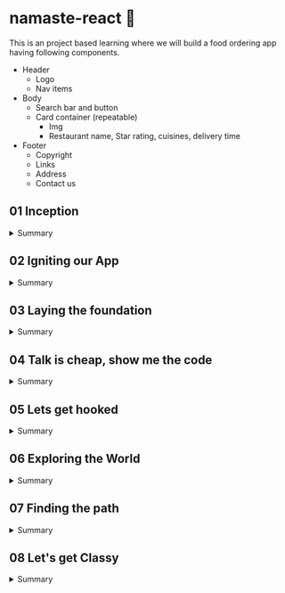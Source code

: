# namaste-react :rocket: 


This is an project based learning where we will build a food ordering app having following components.

  * Header
    - Logo
    - Nav items
  * Body
    - Search bar and button
    - Card container (repeatable)
        - Img
        - Restaurant name, Star rating, cuisines, delivery time
  * Footer
    - Copyright
    - Links
    - Address
    - Contact us


## 01 Inception

<details>
  <summary>Summary</summary>
  
### Concepts Learned (01 Inception)

1. How to use React cdn?
1. How to write js inside html itself?
1. How to write js inside a new file and inject it in html?
1. How to Create a element using React
1. How to render a component using RactDOM?
1. How does React.createElement and ReactDOM.createRoot works?
1. How to use CSS in react?
1. What is Element,Props,Child in React?
1. How to Create nested Child using React?
1. How to Add Sibling Components?

#### Answer of above ques with Example

#### HTML

```html
<body>
    <div id="root">
        <!-- It will be loaded for a very small fraction of time and then react will replace this root with its own content -->
        <h1>Dipankar</h1>
    </div>
    <!-- CDN links for react. using this link will inject react and react dom library into the browser -->
    <script crossorigin src="https://unpkg.com/react@18/umd/react.development.js"></script>
    <script crossorigin src="https://unpkg.com/react-dom@18/umd/react-dom.development.js"></script>
    <!-- Only writing above 2 tags would inject react into our project using CDN.
In the console you can write React and ReactDOM and you can see the properties. -->
    <!-- Include your react js lines inside a new js file -->
    <script src="./App.js"></script>
</body>
```

  react.development.js - base library for react.
  react-dom.development.js - for dom manipulation and interaction.
  Costliest operation in browsers is Dom manipulation.

  #### JS

  ```javascript
  //create an element-simillar to document.createElement
  /**
   * React.createElement(object) =>HTML (browser understands)
   * React.createElement creates and object
   * While it is rendering into DOM it converts the object into html
   * param 1 - type: element name
   * param 2 - props: attributes
   * param 3 - children inside props: text of the element
   */
  const h1 = React.createElement("h1",{xyz:'abc',id:'heading'},"hello World from React!");
  const h2 = React.createElement("h2",{xyz:'abc',id:'heading2'},"This is a h2 element");
  console.log(h1);
  // Create nested Child using React.

  //add multiple child inside the element using array (siblings)
  const child = React.createElement('div',{id:'child'},['child div',h1,h2]);
  const parent = React.createElement('div',{id:'parent'},child);

  //ReactDOM is for dom interaction, Make #root as the root element of react
  const root = ReactDOM.createRoot(document.getElementById("root"));
  //render the element inside root
  root.render(parent);```

  ```

  console.log(h1) will give the entire h1 object.
  React.createElement gives an object which is later converted into HTML (browser understandable).

  #### CSS

  ```css
  #heading{
      color:red;
  }
  ```

</details>

## 02 Igniting our App

<details>
<summary>Summary</summary>

### Concepts Learned (02 Igniting our App)

1. **Can React build a production ready app without using any package/library**
Ans- No, A lot of other Packages are required.
2. **What is NPM**
Ans- NPM is evrything but Node package Manager. It manages Packages and is a repository containing all the packages. It works as a package manager behind the scene but it's full form is not Node Package Manager.
3. **How can you make your project use NPM**
A- We can make our project use npm using `npm init`.
    <details>
    <summary>Example</summary>

    ```cmd
    PS C:\Users\dipan\Desktop\Javascript\React\namaste-react> npm init
    This utility will walk you through creating a package.json file.
    It only covers the most common items, and tries to guess sensible defaults.

    See `npm help init` for definitive documentation on these fields
    and exactly what they do.

    Use `npm install <pkg>` afterwards to install a package and
    save it as a dependency in the package.json file.

    Press ^C at any time to quit.
    package name: (namaste-react)
    version: (1.0.0)                                                                                                          
    description: This is the project done while learning namaste react course
    entry point: (App.js)                                                                                                     
    test command: jest                                                                                                        
    git repository: https://github.com/dipankarsahoo180/namaste-react.git
    keywords:
    author: Dipankar Sahoo                                                                                                    
    license: (ISC)                                                                                                            
    About to write to C:\Users\dipan\Desktop\Javascript\React\namaste-react\package.json:

    {
        "name": "namaste-react",
        "version": "1.0.0",
        "description": "This is the project done while learning namaste react course",
        "main": "App.js",
        "scripts": {
        "test": "jest"
        },
        "repository": {
        "type": "git",
        "url": "git+https://github.com/dipankarsahoo180/namaste-react.git"
        },
        "author": "Dipankar Sahoo",
        "license": "ISC",
        "bugs": {
        "url": "https://github.com/dipankarsahoo180/namaste-react/issues"
        },
        "homepage": "https://github.com/dipankarsahoo180/namaste-react#readme"
    }
    Is this OK? (yes)
    ```

    </details>

4. **How to add a package /dependencies into your project**
Ans- By using the command `npm install <package_name>`.
For ex: `npm install -D Parcel`. Then it will create a node dependencies/devDepenedencies inside your Package.json.
5. **What is a Bundler**
Ans-A bundler is the most important package in our project while doing development. There are multiple bundlers like parcel,vite,webpack etc. Our whole needs to be bundled,minified,cleaned,compressed, packages 7 a lot fo other stuffs before it can be sent prod. Bundler does all these jobs.
6. **What is Parcel**
Ans- parcel is a bundler. it is easy to configure.
    * `npm install -D parcel`.
It also does a lot of other functions like:
    * Creating a dev build
    * Building local Server
    * HMR Hot Module Replacement
    * Uses file watching algorithm (written in c++)
    * Caching for faster Builds
    * Image optimization
    * Minification
    * Bundling
    * Compress
    * Consistent Hashing
    * Code Splitting
    * Differential bundling to support older versions
    * Diagnostic
    * Error handling
    * HTTPS
    * Tree shaking - remove unused nodes
7. **What is -D in `npm install -D Parcel`**
Ans- That means we are installing parcel package/library as a dev dependency.There are two types of dependencies.
    * dependencies - required for project and is required in production.
    * devDependencies - required during development.
8. **What is the package.json file**
Ans- Package.json will be created right after npm init command and it keeps tracks of the dependencies installed.
9. **What is tilde(`) and carret(^)**
Ans- They represent auto upgradable to Major and Minor versions respectively.
10. **What is the package-lock.json file that got created automatically**
Ans- Package-lock.json has exact version of all the dependencies and their dependencies mentioned in detail. It keeps track of all the details of the dependencies and transitive dependencies used in the project.
11. **Do we Need to Put node_modules folder into git**
Ans- Don't put the files and folders that you can regenerate again into git. It is unnecessary.
12. **How to Ignite your app**
Ans- Since we have already installed parcel, we can ignite our app using the command `npx parcel index.html`.
    <details>
    <summary> Ignite your app</summary>
    
    ```cmd
    PS C:\Users\dipan\Desktop\Javascript\React\namaste-react> npm parcel index.html
    Unknown command: "parcel"

    To see a list of supported npm commands, run:
        npm help
    PS C:\Users\dipan\Desktop\Javascript\React\namaste-react> npx parcel index.html
    Server running at http://localhost:1234
    ✨ Built in 608ms
    ```

    </details>
13. **How to get react and react-dom using npm instad of cdn**
Ans- using CDN is not a good way and is a costliest operation as it makes a network call. we can install these dependensies as packages using `npm install <package_name>` command
Ex: `npm install react and npm install react-dom`
14. **Will it work if we remove the CDN?**
Ans- It will give error as `Uncaught ReferenceError: React is not defined`. So we have to import both react and react-dom
    *   ```js
        import React from "react";
        import ReactDOM from "react-dom/client";
        ```

15. **Will it work afer that?**
Ans- No It will give you error. `@parcel/transformer-js: Browser scripts cannot have imports or exports.`. Basically you have to Add the **type="module"** attribute to the `<script>` tag inside index.html. It is because by default it is treated as a normal javascript file and to use it as a module and import any other module to this Js file, we have to explicitly tell that this is a js file of module type. And then it would work.

</details>

## 03 Laying the foundation
<details>
<summary>Summary</summary>

### Concepts Learned (03 Laying the foundation)

1. **How to create a script to start project instead of writing `npx parcel index.html`**    
Ans-  Go to the package.json and inside `"scripts"`, add the node `"start":"parcel index.html"`. Then go to your terminal and write `npm run start` or `npm start`.  
Simillarly,  write `"build":"parcel build index.html"` to make a prod build. And to execute it write `npm run build` in terminal. `npm build` will not work here because is `run` is a reserved keyword by npm that works with `start`.

2. **What is a react element**  
It is an object but while rendering into DOM using react-dom library it will be rendered as an HTML. This is the syntax to create a react element.</br></br>  

    * ```javascript
        const h1 = React.createElement("h1",{xyz:'abc',id:'heading'},"hello World from React!");
        //ReactDOM is for dom interaction, Make #root as the root element of react
        const root = ReactDOM.createRoot(document.getElementById("root"));
        //render the element inside root
        root.render(h1);
        ```

3. **Is it a good way to use React.createElement**  
Ans- No, this is not a good way and make the code complex and is not suitable for creating production ready apps. So, we use **JSX** instead.
4. **What is JSX?**  
JSX is a HTML or XML like syntax used for creating react elements. Is is not a part of react,it is also not a pure Javascript. It is transpiled before it reaches javascript engine/converted into object equivalent of `react.createElement()` by **`babel`** library which is also a depenedency for `Parcel` so that browser can unserstand it.</br></br>  

    *   ```javascript
        const h1JSX = <h1 id='heading'>Hello World from React with JSX!</h1>
        //ReactDOM is for dom interaction, Make #root as the root element of react
        const root = ReactDOM.createRoot(document.getElementById("root"));
        //render the element inside root
        root.render(h1JSX);
        ```

    *   ```javascript
        const h1 = React.createElement("h1",{xyz:'abc',id:'heading1',key:'ist-h1',class="h1Class"},"Hello World from React!");
        const h1JSX = <h1 id='heading2' key='ist-h1Jsx' className="jsxClass">Hello World from React with JSX!</h1>
        //ReactDOM is for dom interaction, Make #root as the root element of react. 
        //Also notice the attributes are in camelCase but they will convert into normal attributes when they render as HTML.
        console.log(h1JSX); //It will log a same object what react.createElement gives
        const root = ReactDOM.createRoot(document.getElementById("root"));
        //render the element inside root
        root.render([h1,h1JSX]);
        ```

5. **Give some examples of JSX code**  

    *   ```Javascript
        const h1JSX = <h1 id='headingJSX' key='ist-h1Jsx'>Hello World from React with JSX!</h1>;
        const h1JSX1 = <h1 id='heading2' key='ist-h1Jsx' className="jsxClass">Hello World from React with JSX!</h1>;
        const h1JSX2 = (<h1 id='heading2' key='ist-h1Jsx' className="jsxClass">Hello World from React with JSX!</h1>);
        const h1JSX3 = (
        <div>
            <h1 id='heading2' key='ist-h1Jsx' className="jsxClass">Hello World from React with JSX!</h1>
            <h2 id='heading2' key='ist-h2Jsx' className="jsxClass">Hello World from React with JSX!</h2>
        </div>
        );
        const h1JSX4 = (
        <>
            <h1 id='heading2' key='ist-h1Jsx' className="jsxClass">Hello World from React with JSX!</h1>
            <h2 id='heading2' key='ist-h2Jsx' className="jsxClass">Hello World from React with JSX!</h2>
        </>);
        //ReactDOM is for dom interaction, Make #root as the root element of react
        const root = ReactDOM.createRoot(document.getElementById("root"));
        //render the element inside root
        root.render([h1,h1JSX,h1JSX1,h1JSX2,h1JSX3,h1JSX4]);
        ```

6. **What are some of the extensions which you can use to boost your productivity**  

    * Prettier
    * Bracket pair Colorization Toggler.
    * Eslint
    * Better Comments

7. **What is a React component**  
It is a function/class and retunred object of which can be rendered as a html in browser.
8. **What are the types of components in react**  
    * Class based component - old way of writing code
    * Functional component - Latest in tech - It's just a normal javascript function with **PascalCase**.  
        <details>
        <summary>Example of Functional component</summary>

        ```Javascript
        import React from "react";
        import ReactDOM from "react-dom/client";

        const Heading = ()=> {
            return (
                <>
                    <h1 id='heading2' key='ist-h1Jsx' className="jsxClass">Hello World from React with JSX1!!</h1>
                    <h2 id='heading2' key='ist-h2Jsx' className="jsxClass">Hello World from React with JSX2!!</h2>
                </>
                )
        };


        //ReactDOM is for dom interaction, Make #root as the root element of react
        const root = ReactDOM.createRoot(document.getElementById("root"));
        //render the element inside root
        root.render(<Heading/>); // Use the functional component as a tag to render
        ```

        </details>

9. **What is component composition**  
Composing one/more components into another component
    *   <details>
        <summary>Example of component composition</summary>

        ```javascript
        import React from "react";
        import ReactDOM from "react-dom/client";


        const Title = ()=> {
            return (
                <>
                    <h1 key='title' className="jsxClass">Title!!</h1>
                </>
                )
        };
        const Header = ()=> {
            return (
                <>
                    <Title></Title>
                    <h1 key='header' className="jsxClass">JSX Heading!!</h1>
                    
                </>
                )
        };


        //ReactDOM is for dom interaction, Make #root as the root element of react
        const root = ReactDOM.createRoot(document.getElementById("root"));
        //render the element inside root
        root.render(<Header/>);
        ```

        </details>

10. **How can you write javascript expression inside JSX**  
By wrapping the code inside `{}`
    <details>
    <summary>Example</summary>

    ```Javascript
    import React from "react";
    import ReactDOM from "react-dom/client";

    const Elem = () =>(
        <>
            <h1>React Element!!</h1>
        </>
    )
    const title =  (
            <>
                <h1 key='title' className="jsxClass">Title!!</h1>
            </>
            )
    const number = 1000;
    const Header = ()=> {
        return (
            <>
                {title} 
                {<Elem/>}
                {number}
                {console.log('Dipankar')}
                <h1 key='header' className="jsxClass">JSX Heading!!</h1>
            </>
            )
    };
    //ReactDOM is for dom interaction, Make #root as the root element of react
    const root = ReactDOM.createRoot(document.getElementById("root"));
    //render the element inside root
    root.render(<Header/>);
    ```

    </details>

</details>

## 04 Talk is cheap, show me the code

<details>
<summary>Summary</summary>

### Concepts Learned (04 Talk is cheap, show me the code)

1. **How can you write css in react?** 
    - By using attribute className instead of class.  
        <details>
        <summary>Example</summary>

        ```javascript
        const AppLayout = () =>{
            return (
                <div className="app">
                    <Header/>
                    <Body/>
                </div>
            )
        }
        ```

        ```css
        .app{
            display: flex;
            justify-content: space-between;
            border: 1px solid black;
        }
        ```
        
        </details> 

    - By using inline css.  
        <details>
        <summary>Example</summary>

        ```javascript
        const styleCard = {
            background: 'lightgrey',
            textAlign:'center'
        }

        const Restaurant = () => {
            return(
                <div className="res-card" style={styleCard}>
                    <h3>Meghna Foods</h3>
                </div>
            )
        }
        ```

        OR  

        ```javascript
        const styleCard = {
            background: 'lightgrey',
            textAlign:'center'
        }

        const Restaurant = () => {
            return(
                <div className="res-card" style={{ background: 'lightgrey', textAlign:'center' }}>
                    <h3>Meghna Foods</h3>
                </div>
            )
        }
        ```

        </details> 
        
2. **What is props in react?**  
Ans- By using props we can pass properties from parent comp/arguements to a function.  
    -   <details>
        <summary>Example(we are passing name,cuisine as props)</summary>
        
        ```javascript
        const Body = () => {
            return(
                <div className="body">
                    <div className="search">
                        Search            
                    </div>

                    <div className="res-container">
                        <Restaurant name="Jubilee Foods" cuisine="South Indian"/>
                        <Restaurant name="KFC" cuisine="American"/>
                        <Restaurant/>
                        <Restaurant/>
                    </div>
                </div>
            )
        }
        const styleCard = {
            background: 'lightgrey',
            textAlign:'center'
        }

        const Restaurant = ({name,cuisine}) => {
            return(
                <div className="res-card" style={styleCard}>
                    <img src="https://media-assets.swiggy.com/swiggy/image/upload/fl_lossy,f_auto,q_auto,w_660/fq1uss75jajmt1oueyla"></img>
                    <h3>{name || 'Meghna Foods'}</h3>
                    <h4>{cuisine || 'North Indian'}</h4>
                    <h4>4.4</h4>
                    <h4>38 mins</h4>
                </div>
            )
        }
        ```
        </details>

3. **What is  config driven UI?**  
It means the UI is driven by a config. Which means based on configuration user will be shown/get personalized data
Ex: Swiggy API `https://www.swiggy.com/dapi/restaurants/list/v5?lat=20.3625249&lng=85.83262599999999&`

4. **How would you loop over an array and render multiple cards?**  
-   Ex:  
    ```javascript
    const Body = () => {
        return(
            <div className="body">
                <div className="search">
                    Search
                </div>

                <div className="res-container">
                {
                    card?.gridElements?.infoWithStyle?.restaurants?.map(el=>
                        <Restaurant key={el.info.id} resData={el}/>
                    )
                }
                </div>
            </div>
        )
    }
    ```
5. **Give an example how you can use fetch API**  
First Install this chrome extension from here `https://chrome.google.com/webstore/detail/cors-unblock/lfhmikememgdcahcdlaciloancbhjino`.  
and then run the following code to understand

    ```javascript
    const Body = () => {
        const [card,setCard] = useState([]);

        const  fetchData = async() => {
            try {
            const response = await fetch('https://www.swiggy.com/dapi/restaurants/list/v5?lat=20.3625249&lng=85.83262599999999');
            const data = await response.json();
            const card = data.data.cards.find(el => el.card.card.id === 'top_brands_for_you').card.card;
            setCard(card?.gridElements?.infoWithStyle?.restaurants);
            } catch (error) {
            console.error('Fetch error:', error);
            //throw error;
            }
        
        }

        useEffect(() => {
            fetchData();
        }, []);

        
        return(
            <div className="body">
                <div className="search">
                    Search
                </div>

                <div className="res-container">
                {
                    card?.map(el=>
                        <Restaurant key={el.info.id} resData={el}/>
                    )
                }
                </div>
            </div>
        )
    }
    ```
    
</details>

## 05 Lets get hooked

<details>
<summary>Summary</summary>

### Concepts Learned (05 Lets get hooked)

1. **What are the different types of import we use in Javascript?**  
Two types of Export/Import.  
    -   Default Export/Import
        ```javascript
        export default Component;  
        import Component from "path";
        ```

    -   Named Export/Import
        ```javascript
        export const Component;  
        import {Component} from "path";
        ```

1. **What are hooks in React?**  
Hooks are like normal js functions but provided by react.  
for ex: `useState()` and `useEffect()`

1. **What is useState() hook**  
useState is a React Hook that lets you add a state variable to your component.  

    ```javascript
    const [state, setState] = useState(initialState);
    ```
1. **What is reconciliation?**  
It is an alogorithm came in react 16 by react fiber, which uses an algorithm to selectively update some particular nodes/elements inside html instead of whole html by comapring the DOM nodes.  
Actual DOM: These are the real tags.  
Virtual DOM: representation of actual DOM. It is basically the object (reactElement). You can console log <Body/> and/or <Head/> and you can see an object is printed.
</details>

## 06 Exploring the World

<details>
<summary>Summary</summary>

### Concepts Learned (06 Exploring the World)

1. **What is monolithic and microservices architecture**  
A monolithic application is built as a single unified unit while a microservices architecture is a collection of smaller, independently deployable services. <a href="https://www.atlassian.com/microservices/microservices-architecture/microservices-vs-monolith">refer here</a>

2. **How `useEffect()` is called**  
First the component will be rendered as HTML and  
then it will call `useEffect()` and  
then it will run the code inside the callback of useEffect

3. **Can we write multiple `useEffect()` inside a single component**  
Yes.
    ```Javascript
    useEffect(() => {
        console.warn('use effect 1');
    }, []);
    useEffect(() => {
        fetchData();
        console.warn('use effect 2');
    }, []);
    useEffect(() => {
        console.warn('use effect 3');
    }, []);
    ```
4. **What is Shimmer**  
We load a fake screen instead of blank untill we get the data from server/api in realtime to improve UX. We acheive this using conditional rendering.

    ```javascript
    const Body = () => {

        const [listOfRestaurants, setListOfRestaurants] = useState([]);
        const [filteredRestaurants, setFilteredRestaurants] = useState([]);
        const fetchData = async () => {
            try {
                const response = await fetch(SWIGGY_URL);
                const data = await response.json();
                const card = data.data.cards.find(el => el.card.card.id === 'top_brands_for_you').card.card;
                setListOfRestaurants(card?.gridElements?.infoWithStyle?.restaurants);
                setFilteredCard(card?.gridElements?.infoWithStyle?.restaurants);
            } catch (error) {
                console.error('Fetch error:', error);
                //throw error;
            }

        }

        useEffect(() => {
            fetchData();
        }, []);
        //conditioinal rendering
        return (listOfRestaurants.length === 0) ?
        <Shimmer /> :

        (
            <div className="filter">
                <div className="search">
                    <input className='search-text' type="text" onChange={(e) => {
                        if(!e.target?.value) {
                            setFilteredRestaurants(listOfRestaurants);
                            return;
                        }else{
                            const filteredCard = listOfRestaurants.filter(el => (el.info.name.toUpperCase()).includes(e.target?.value?.toUpperCase()));
                            setFilteredRestaurants(filteredCard);
                        }
                    }}>

                    </input>
                </div>
                <button className='top-rated-btn' onClick={
                    () => {
                        const filteredCard = listOfRestaurants.filter(el => el.info.avgRating > 4);
                        setFilteredRestaurants(filteredCard);
                    }
                }> Filter Top Rated restaurants</button>

                <button className='reset-btn' onClick={
                    () => {
                        setFilteredRestaurants(listOfRestaurants);
                    }
                }> Reset </button>
            </div>
        )
    }
    ```
    
</details>




## 07 Finding the path
<details>
<summary>Summary</summary>

### Concepts Learned (07 Finding the path)

1. **How to use routing in react?**  
we can use react-router-dom package to create routes in react.  
    ```javascript
    import React from "react";
    import ReactDOM from "react-dom/client";
    import Header from "./components/Header";
    import { Body } from "./components/Body";
    import { createBrowserRouter,RouterProvider } from "react-router-dom";
    import About from "./components/About";


    const AppLayout = () =>{
        return (
            <div className="app">
                <Header/>
                <Body/>
            </div>
        )
    }


    const appRouter = createBrowserRouter(
        [
            {
                path:"/",
                element : <AppLayout/>,
            },
            {
                path:"/about",
                element : <About/>
            },
            
        ]
    );

    //ReactDOM is for dom interaction, Make #root as the root element of react
    const root = ReactDOM.createRoot(document.getElementById("root"));
    //use RouterProvider for Routing
    root.render(<RouterProvider router={appRouter} />);
    ```

2. **How to routing but keeping Header and Footer constant in react?**
We can use `</Outlet>` and `children` property inside router object as a combination to do that
    ```javascript
    import React from "react";
    import ReactDOM from "react-dom/client";
    import Header from "./components/Header";
    import { Body } from "./components/Body";
    import { createBrowserRouter, Outlet, RouterProvider } from "react-router-dom";
    import About from "./components/About";
    import ContactUs from "./components/ContactUs";
    import Cart from "./components/Cart";

    const AppLayout = () => {
        return (
            <div className="app">
                <Header />
                <Outlet />
            </div>
        )
    }


    const appRouter = createBrowserRouter(
        [
            {
                path: "/",
                element: <AppLayout />,
                children: [

                    {
                        path: "",
                        element: <Body />
                    }, 
                    {
                        path: "about",
                        element: <About />
                    }, 
                    {
                        path: "contact-us",
                        element: <ContactUs />
                    }, 
                    {
                        path: "cart",
                        element: <Cart />
                    }
                ]
            }

        ]
    );

    //ReactDOM is for dom interaction, Make #root as the root element of react
    const root = ReactDOM.createRoot(document.getElementById("root"));
    //render the element inside root
    root.render(<RouterProvider router={appRouter} />);
    ```

2. **How can you build links so that user can click on them and redirected to certain routes in react?**  
We can use `<Link to=''>Label</Link>` from react-router-dom to acheive this.  
    ```javascript

    import { useState } from "react";
    import logo from "../assets/logo.png"
    import { Link } from "react-router-dom";

    const Header = () => {
        const [jsxButton,setJsxButton] = useState('Login')
        return (
            <>
                <div className="header">
                    <Link to='/'>
                        <div className="logo">
                        <img src={logo}></img>
                        </div>
                    </Link>
                    
                    <div className="nav-items">
                        <ul>
                            <li><Link to='/'>Home</Link></li>
                            <li><Link to='about'>About us</Link></li>
                            <li><Link to='contact-us'>Contact us</Link></li>
                            <li><Link to='cart'>Cart</Link></li>
                        </ul>
                    </div>
                </div>
            </>
        )
    }

    export default Header;
    ```

3. **How can you create your own error page in react?**  
By adding `errorElement: <componentName/>` property inside the router object.
    ```javascript
    const appRouter = createBrowserRouter(
        [
            {
                path: "/",
                element: <AppLayout />,
                errorElement: <Error/>,
                children: [
                    {
                        path: "",
                        element: <Body />
                    }, 
                    {
                        path: "about",
                        element: <About />
                    }, 
                    {
                        path: "contact-us",
                        element: <ContactUs />
                    }, 
                    {
                        path: "cart",
                        element: <Cart />
                    }
                ]
            }

        ]
    );
    ```

4. **How can you get error details and show them in error page in react?**  
By using `useRouteError` from `react-router-dom`.  


    ```javascript
    import Header from "./Header"
    import {useRouteError} from 'react-router-dom'; 

    const Error = () => {
        const error = useRouteError()
        return (
            <>
                <Header></Header>
                <h1>Opps!! {error.status} {error.statusText}</h1>
                <h1>{error?.error?.message}</h1>
            </>
        )
    }
    export default Error;
    ```

4. **How can use dynamic routing in react?**  
    * Step 1: Create an element and use useParams() to get the dynaic parameter from url. `const {resId} = useParams();` .
    * Step 2: pass the queryparam as   resId from Link tag
        ```javascript
        <Link to={'restaurant/'+el.info.id}>
            <RestaurantCard resData={el} />
        </Link>
        ```
    * Step 3: Configure the dyanmic routing in router object as well  
        ```javascript
        {
            path: "restaurant/:resId",
            element: <RestaurantMenu />
        }
    
        ```

</details>


## 08 Let's get Classy
<details>
<summary>Summary</summary>

### Concepts Learned (08 Let's get Classy)

1. **What are class based components?**  
This is an older way of writing code in react. Ex:  
    ```javascript
    import React from "react";

    export default class UserClass extends React.Component {
    
    render() {
        return (
        <>
            <h1>Name: Dipankar</h1>
            <h1>Location: Bangalore</h1>
            <h1>Contact: +9098909890</h1>
        </>
        );
    }
    }
    ```

1. **How to access props in class based component?**  
By using `constructor(props)`. Ex:  
    ```javascript
    import React from "react";

    export default class UserClass extends React.Component {
        constructor(props) {
            super(props); // We always have to write this
            //console.log(props);
            this.name = props.name;
            //OR
            //this.name = this.props.name
        }
        /** This will also work
        render() {
            return (
                <>
                    <h1>Name: {this.name}</h1>
                    <h1>Location: {this.props.location}</h1>
                    <h1>Contact: +9098909890</h1>
                </>
            );
        }
        */
        render() {
        const {name,location} = this.props;
        return (
            <>
                <h1>Name: {name}</h1>
                <h1>Location: {location}</h1>
                <h1>Contact: +9098909890</h1>
            </>
        );
    }
    }
    ```
    And pass the props from parent like below:
    ```javascript
    import React from "react";
    import UserClass from "./UserClass";

    const About = () => {
        return (
            <>
                <h1>About</h1>
                <div className="about-card">
                    <div>
                        <UserClass name="Dipankar (Class Based)" location="Bangalore(Class)" />
                    </div>
                </div>
            </>
        );
    };

    export default About;
    ```

1. **How to create and update state variable in class?**  
States were created whenever a new instance of class is created in class based components in react.
Constructor is a best place to create state variables unsing `this.state`.  
We can not update the state variables directly like `this.state.count =12;Instead we use 
    ```javascript
    this.setstate({
        stateName:'stateValue'
    })
    ```
    Example:

    ```javascript
    import React from "react";

    export default class UserClass extends React.Component {
        constructor(props) {
            super(props);
            this.state = {
                count: 0,
                result: "Pass",
            };
        }

        render() {
            const updateCount = () => {
                this.setState({
                    count: ++this.state.count,
                    result: "Failed",
                });
            };
            const { name, location } = this.props;
            return (
                <>
                    <h1>Name: {name}</h1>
                    <h1>Location: {location}</h1>
                    <h1>Contact: +9098909890</h1>
                    <h1>Count: {this.state.count}</h1>
                    <h1>Result: {this.state.result}</h1>
                    <button className="global-btn" onClick={() => updateCount()}>
                        Update State Variable
                    </button>
                </>
            );
        }
    }
    ```

1. **Explain lifecycle of react class based components**  
    Constuctor() ==> Render() ==>(Parent followe by child) 
    Child component didMoount ==>Parent Component didMount;

    Parent constructor
    About.js:18 Parent render start
    About.js:33 inside parend render

    UserClass.js:10 Child constructor
    UserClass.js:24 Child render Start
    UserClass.js:35 Inside child render

    ChildClassA.js:6 ChildClassA constructor
    ChildClassA.js:13 ChildClassA render Start
    ChildClassA.js:17 Inside ChildClassA render

    ChildClassB.js:6 ChildClassB constructor
    ChildClassB.js:13 ChildClassB render Start
    ChildClassB.js:17 Inside ChildClassB render

    UserClass.js:13 Child component Did Mount

    ChildClassA.js:9 ChildClassA component Did Mount

    ChildClassB.js:9 ChildClassB component Did Mount

    About.js:13 Parent component Did Mount<br/><br/>

    Example Parent Component:
    ```javascript
    import React from "react";
    import User from "./User";
    import UserClass from "./UserClass";
    import ChildClassA from "./ChildClassA";
    import ChildClassB from "./ChildClassB";
    class About extends React.Component {
        constructor(props) {
            super(props);
            console.log("Parent constructor");
        }

        componentDidMount() {
            console.log("Parent component Did Mount");
        }

        render() {
            console.log("Parent render start");
            return (
                <>
                    <h1>About</h1>
                    <div className="about-card">
                        <div>
                            <UserClass
                                name="Dipankar (Class Based)"
                                location="Bangalore(Class)"
                            />
                        </div>
                    </div>
                    {console.log("inside parend render")}
                    <ChildClassA />
                    <ChildClassB />
                </>
            );
        }
    }

    export default About;
    ```
    Child Component Example:
    ```javascript
    import React from "react";

    export default class UserClass extends React.Component {
        constructor(props) {
            super(props);
            this.state = {
                count: 0,
                result: "Pass",
            };
            console.log('Child constructor');
        }
        componentDidMount(){
            console.log('Child component Did Mount')
        }

        render() {
            const updateCount = () => {
                this.setState({
                    count: ++this.state.count,
                    result: "Failed",
                });
            };
            const { name, location } = this.props;
            console.log('Child render Start');
            return (
                <>
                    <h1>Name: {name}</h1>
                    <h1>Location: {location}</h1>
                    <h1>Contact: +9098909890</h1>
                    <h1>Count: {this.state.count}</h1>
                    <h1>Result: {this.state.result}</h1>
                    <button className="global-btn" onClick={() => updateCount()}>
                        Update State Variable
                    </button>
                    {console.log('Inside child render')}
                </>
            );
        }
    }
    ```

1. **What is the use of `componentDidMount()` lifecycle hook**  
componentDidMount method runs after the component is rendered in the browser and then if we want to make any heavy processings we can do inside this method. For example: making an api call.

1. **What is the use of `componentDidUpdate()` lifecycle hook** 
This is a lifecycle hook called after each re-render of the component. It does not called for the first render.

1. **What is the use of `componentWillUnmount()` lifecycle hook** 
This is a lifecycle hook called Just before unmounting of the component. First parent component will unmount and then child component
Example:
Parent component:
    ```javascript
    import React from "react";
    import User from "./User";
    import UserClass from "./UserClass";
    import ChildClassA from "./ChildClassA";
    import ChildClassB from "./ChildClassB";
    class About extends React.Component {
        constructor(props) {
            super(props);
            console.log("Parent constructor");
        }

        componentDidMount() {
            console.log("Parent component Did Mount");
        }

        componentDidUpdate() {
            console.log("Parent component Did Update");
        }

        componentWillUnmount() {
            console.log("Parent component Will Unmount");
        }

        render() {
            console.log("Parent render start");
            return (
                <>
                    <h1>About</h1>
                    <div className="about-card">
                            <UserClass
                                name="Dipankar (Class Based)"
                                location="Bangalore(Class)"
                            />
                            <UserClass
                                name="Lizu (Class Based)"
                                location="Bhubaneswar(Class)"
                            />
                    </div>
                    {console.log("inside parend render")}
                    <ChildClassA />
                    <ChildClassB />
                </>
            );
        }
    }

    export default About;
    ```
    Child Component:
    ```javascript
    import React from "react";

    export default class UserClass extends React.Component {
        constructor(props) {
            super(props);
            this.state = {
                count: 0,
                result: "Pass",
            };
            console.log(this.props.name + " Child constructor");
        }

        async componentDidMount() {
            console.log(this.props.name + " Child component Did Mount");
            const jsonData = await fetch(
                "https://api.github.com/users/dipankarsahoo180"
            ).then((data) => data.json());
            console.warn(jsonData);
            this.setState({
                name: jsonData.name,
                location: jsonData.location,
                avatar_url: jsonData.avatar_url,
            });
            // Create an interval that increments the count state every 1000 milliseconds (1 second)
            this.interval = setInterval(() => {
                console.log('set interval called')
                this.setState((prevState) => ({
                    count: prevState.count + 1,
                }));
            }, 5000);
        }

        componentDidUpdate() {
            console.log(this.props.name + " Child component Did Update");
        }

        componentWillUnmount() {
            clearInterval(this.interval);
            console.log(this.props.name + " Child component Will Unmount");
        }

        render() {
            const updateCount = () => {
                this.setState({
                    count: ++this.state.count,
                    result: "Failed",
                });
            };
            const { name, location, avatar_url, count, result } = this.state;
            console.log(this.props.name + " Child render Start");
            return (
                <div className="user-card">
                    <img
                        src={avatar_url}
                        alt="Image no available"
                        height="200px"
                        width="200px"
                    ></img>
                    <p>Name: {name}</p>
                    <p>Location: {location}</p>
                    <p>count: {count}</p>
                    <p>result: {result}</p>
                    <button className="global-btn" onClick={() => updateCount()}>
                        Update State Variable
                    </button>
                    {console.log(this.props.name + " Inside child render")}
                </div>
            );
        }
    }


    ```

1. **Explain how you can clear interval inside function based react component (inside useEffects).**
We can make use of the callback method returned by `useEffects()`
Example:
    ```javascript
    import React from "react";
    import { useEffect } from "react";

    const ContactUs = () => {
        useEffect(() => {
            const interval = setInterval(() => {
                console.log("set interval called");
            }, 1000);

            return () => {
                clearInterval(interval);
            };
        });

        return <h1>ContactUs</h1>;
    };

    export default ContactUs;
    ```

</details>